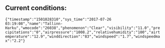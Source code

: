 ## Current conditions: 
 ``` {"timestamp":"1501028310","sys_time":"2017-07-26 03:19:08","name":"Tallinn-Harku","wmocode":"26038","phenomenon":"Clear","visibility":"11.0","precipitations":"0","airpressure":"1008.2","relativehumidity":"100","airtemperature":"12.9","winddirection":"83","windspeed":"1.7","windspeedmax":"2.2"} ```
